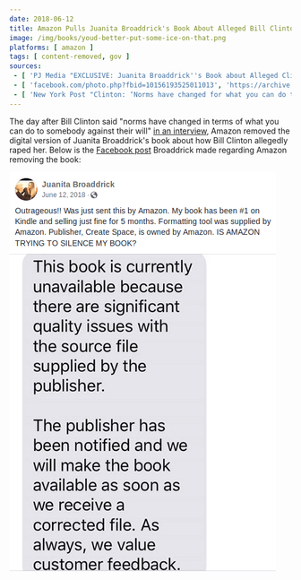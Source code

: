 ```yaml
---
date: 2018-06-12
title: Amazon Pulls Juanita Broaddrick's Book About Alleged Bill Clinton Rape
image: /img/books/youd-better-put-some-ice-on-that.png
platforms: [ amazon ]
tags: [ content-removed, gov ]
sources:
 - [ 'PJ Media "EXCLUSIVE: Juanita Broaddrick''s Book about Alleged Clinton Rape Disappears from Amazon" by Jeff Reynolds (12 Jun 2018)', 'https://archive.is/3B01E' ]
 - [ 'facebook.com/photo.php?fbid=10156193525011013', 'https://archive.is/LrnXH' ]
 - [ 'New York Post "Clinton: ‘Norms have changed for what you can do to somebody against their will’" by Chris Perez (11 Jun 2018)', 'https://archive.is/0tQZo' ]
---
```


The day after Bill Clinton said "norms have changed in terms of what you can do
to somebody against their will" [in an interview](https://archive.is/0tQZo),
Amazon removed the digital version of Juanita Broaddrick's book about how Bill
Clinton allegedly raped her. Below is the [Facebook
post](https://www.facebook.com/photo.php?fbid=10156193525011013) Broaddrick
made regarding Amazon removing the book:

[![Juanita Broaddrick's Facebook Post About Amazon Removing Her Book](broaddrick-facebook-post.png)](broaddrick-facebook-post.png)
